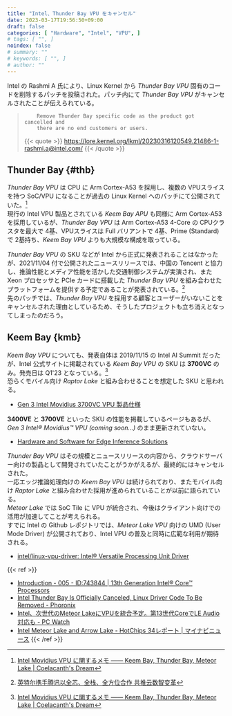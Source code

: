 ```yaml
---
title: "Intel、Thunder Bay VPU をキャンセル"
date: 2023-03-17T19:56:50+09:00
draft: false
categories: [ "Hardware", "Intel", "VPU", ]
# tags: [ "", ]
noindex: false
# summary: ""
# keywords: [ "", ]
# author: ""
---
```


Intel の Rashmi A 氏により、Linux Kernel から *Thunder Bay VPU* 固有のコードを削除するパッチを投稿された。パッチ内にて *Thunder Bay VPU* がキャンセルされたことが伝えられている。  

 >         Remove Thunder Bay specific code as the product got cancelled and 
 >         there are no end customers or users.
 >
 > {{< quote >}} <https://lore.kernel.org/lkml/20230316120549.21486-1-rashmi.a@intel.com/> {{< /quote >}}

## Thunder Bay {#thb}
*Thunder Bay VPU* は CPU に Arm Cortex-A53 を採用し、複数の VPUスライスを持つ SoC/VPU になることが過去の Linux Kernel へのパッチにて公開されていた。[^thb]  
現行の Intel VPU 製品とされている *Keem Bay APU* も同様に Arm Cortex-A53 を採用しているが、*Thunder Bay VPU* は Arm Cortex-A53 4-Core の CPUクラスタを最大で 4基、VPUスライスは Full バリアントで 4基、Prime (Standard) で 2基持ち、*Keem Bay VPU* よりも大規模な構成を取っている。  

[^thb]: [Intel Movidius VPU に関するメモ ―― Keem Bay, Thunder Bay, Meteor Lake | Coelacanth's Dream](/posts/2022/01/11/intel-kmb-thb/#thb)

*Thunder Bay VPU* の SKU などが Intel から正式に発表されることはなかったが、2021/11/04 付で公開されたニュースリリースでは、中国の Tencent と協力し、推論性能とメディア性能を活かした交通制御システムが実演され、また Xeon プロセッサと PCIe カードに搭載した *Thunder Bay VPU* を組み合わせたプラットフォームを提供する予定であることが発表されている。[^tencent]  
先のパッチでは、*Thunder Bay VPU* を採用する顧客とユーザーがいないことをキャンセルされた理由としているため、そうしたプロジェクトも立ち消えとなってしまったのだろう。  

[^tencent]: [英特尔携手腾讯以全芯、全栈、全方位合作 共推云数智变革](https://www.intel.cn/content/www/cn/zh/newsroom/news/intel-tencent-cooperation.html)

## Keem Bay {kmb}

*Keem Bay VPU* についても、発表自体は 2019/11/15 の Intel AI Summit だったが、Intel 公式サイトに掲載されている *Keem Bay VPU* の SKU は **3700VC** のみ。発売日は Q1'23 となっている。[^kmb]  
恐らくモバイル向け *Raptor Lake* と組み合わせることを想定した SKU と思われる。  

 * [Gen 3 Intel Movidius 3700VC VPU 製品仕様](https://ark.intel.com/content/www/jp/ja/ark/products/230545/gen-3-intel-movidius-3700vc-vpu.html)

**3400VE** と **3700VE** といった SKU の性能を掲載しているページもあるが、*Gen 3 Intel® Movidius™ VPU (coming soon...)* のまま更新されていない。  

 * [Hardware and Software for Edge Inference Solutions](https://www.intel.com/content/www/us/en/developer/articles/technical/how-to-choose-hardware-and-software-for-edge-inference-solutions.html)

[^kmb]: [Intel Movidius VPU に関するメモ ―― Keem Bay, Thunder Bay, Meteor Lake | Coelacanth's Dream](/posts/2022/01/11/intel-kmb-thb/)

*Thunder Bay VPU* はその規模とニュースリリースの内容から、クラウドサーバー向けの製品として開発されていたことがうかがえるが、最終的にはキャンセルされた。  
一応エッジ推論処理向けの *Keem Bay VPU* は続けられており、またモバイル向け *Raptor Lake* と組み合わせた採用が進められていることが以前に語られている。  
*Meteor Lake* では SoC Tile に VPU が統合され、今後はクライアント向けでの活用が加速してことが考えられる。  
すでに Intel の Github レポジトリでは、*Meteor Lake VPU* 向けの UMD (User Mode Driver) が公開されており、Intel VPU の普及と同時に広範な利用が期待される。  

 * [intel/linux-vpu-driver: Intel® Versatile Processing Unit Driver](https://github.com/intel/linux-vpu-driver)

{{< ref >}}
 * [Introduction - 005 - ID:743844 | 13th Generation Intel® Core™ Processors](https://edc.intel.com/content/www/us/en/design/products/platforms/details/raptor-lake-s/13th-generation-core-processors-datasheet-volume-1-of-2/005/introduction/)
 * [Intel Thunder Bay Is Officially Canceled, Linux Driver Code To Be Removed - Phoronix](https://www.phoronix.com/news/Intel-Thunder-Bay-Cancelled)
 * [Intel、次世代のMeteor LakeにVPUを統合予定。第13世代CoreでLE Audio対応も - PC Watch](https://pc.watch.impress.co.jp/docs/news/1439818.html)
 * [Intel Meteor Lake and Arrow Lake - HotChips 34レポート | マイナビニュース](https://news.mynavi.jp/article/20220824-2433247/)
{{< /ref >}}
